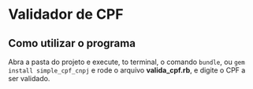 # Validador de CPF

## Como utilizar o programa

Abra a pasta do projeto e execute, to terminal, o comando <code>bundle</code>, ou <code>gem install simple_cpf_cnpj</code> e rode o arquivo <b>valida_cpf.rb</b>, e digite o CPF a ser validado.